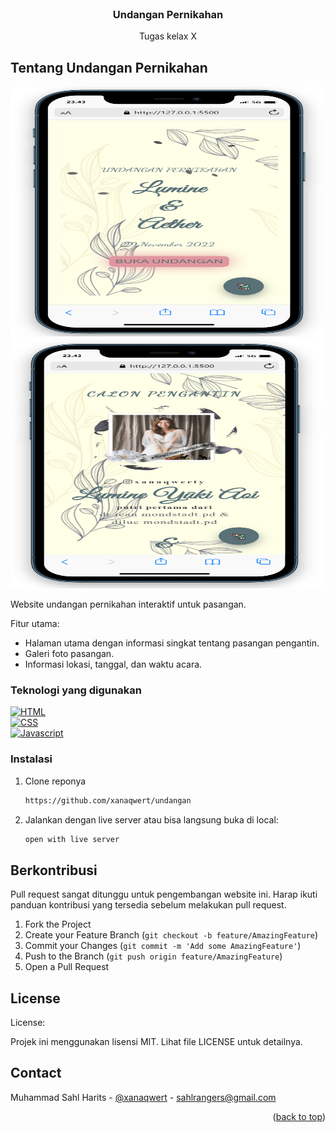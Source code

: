 <!-- PROJECT LOGO -->
<br />
<div align="center">
<!--   <a href="">
    <img src="Images/prysm.png" alt="Logo" width="200px" height="100px">
  </a> -->

  <h3 align="center">Undangan Pernikahan</h3>

  <p align="center">
    Tugas kelax X
    <br />
  </p>
</div>


<!-- ABOUT THE PROJECT -->
## Tentang Undangan Pernikahan

<img src="images-undangan/undangan-1.png" alt="Screenshot" width="500px" height="400px">

<img src="images-undangan/undangan-2.png" alt="Screenshot" width="500px" height="400px">

Website undangan pernikahan interaktif untuk pasangan.

Fitur utama:
* Halaman utama dengan informasi singkat tentang pasangan pengantin.
* Galeri foto pasangan.
* Informasi lokasi, tanggal, dan waktu acara.


### Teknologi yang digunakan

[![HTML](https://skillicons.dev/icons?i=html)]()
</br>
[![CSS](https://skillicons.dev/icons?i=css)]()
</br>
[![Javascript](https://skillicons.dev/icons?i=js)]()

### Instalasi


1. Clone reponya
   ```sh
   https://github.com/xanaqwert/undangan
   ```
2. Jalankan dengan live server atau bisa langsung buka di local:
   ```sh
   open with live server
   ```


<!-- CONTRIBUTING -->
## Berkontribusi

Pull request sangat ditunggu untuk pengembangan website ini. Harap ikuti panduan kontribusi yang tersedia sebelum melakukan pull request.

1. Fork the Project
2. Create your Feature Branch (`git checkout -b feature/AmazingFeature`)
3. Commit your Changes (`git commit -m 'Add some AmazingFeature'`)
4. Push to the Branch (`git push origin feature/AmazingFeature`)
5. Open a Pull Request


<!-- LICENSE -->
## License

License:

Projek ini menggunakan lisensi MIT. Lihat file LICENSE untuk detailnya.

<!-- CONTACT -->
## Contact

Muhammad Sahl Harits - [@xanaqwert](https://twitter.com/xanaqwert) - sahlrangers@gmail.com

<p align="right">(<a href="#readme-top">back to top</a>)</p>
